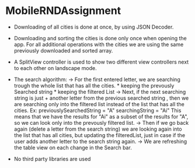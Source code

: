 # MobileRNDAssignment

* Downloading of all cities is done at once, by using JSON Decoder. 
* Downloading and sorting the cities is done only once when opening the app. For all additional operations with the cities we are using the same previously downloaded and sorted array. 
* A SplitView controller is used to show two different view controllers next to each other on landscape mode. 
* The search algorithm: 
    -> For the first entered letter, we are searching trough the whole list that has all the cities. 
        * keeping the prevously Searched string
        * keeping the filtered List
    -> Next, if the next searching string is just + another letter from the previous searched string , then we are searching only into the filtered list instead of the list that has all the cities. 
    Ex:  previouslySearchedString = "A"
            searchingString = "Ai"
            This means that we have the results for "Ai" as a subset of the results for "A", so we can look only into the prevously filtered list. 
    -> Then if we go back again (delete a letter from the search string) we are looking again into the list that has all cities, but updating the filteredList, just in case if the user adds another letter to the search string again. 
    -> We are refreshing the table view on each change in the Search bar. 
    
* No third party libraries are used

